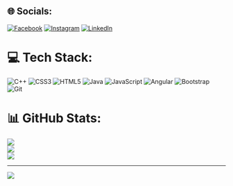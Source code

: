 
## 🌐 Socials:
[![Facebook](https://img.shields.io/badge/Facebook-%231877F2.svg?logo=Facebook&logoColor=white)](https://facebook.com/profile.php?id=100015282278119&mibextid=ZbWKwL) [![Instagram](https://img.shields.io/badge/Instagram-%23E4405F.svg?logo=Instagram&logoColor=white)](https://instagram.com/shehabkhaled48) [![LinkedIn](https://img.shields.io/badge/LinkedIn-%230077B5.svg?logo=linkedin&logoColor=white)](https://linkedin.com/in/shehab-khaled-329b192b6?utm_source=share&utm_campaign=share_via&utm_content=profile&utm_medium=android_app) 

# 💻 Tech Stack:
![C++](https://img.shields.io/badge/c++-%2300599C.svg?style=for-the-badge&logo=c%2B%2B&logoColor=white) ![CSS3](https://img.shields.io/badge/css3-%231572B6.svg?style=for-the-badge&logo=css3&logoColor=white) ![HTML5](https://img.shields.io/badge/html5-%23E34F26.svg?style=for-the-badge&logo=html5&logoColor=white) ![Java](https://img.shields.io/badge/java-%23ED8B00.svg?style=for-the-badge&logo=openjdk&logoColor=white) ![JavaScript](https://img.shields.io/badge/javascript-%23323330.svg?style=for-the-badge&logo=javascript&logoColor=%23F7DF1E) ![Angular](https://img.shields.io/badge/angular-%23DD0031.svg?style=for-the-badge&logo=angular&logoColor=white) ![Bootstrap](https://img.shields.io/badge/bootstrap-%238511FA.svg?style=for-the-badge&logo=bootstrap&logoColor=white) ![Git](https://img.shields.io/badge/git-%23F05033.svg?style=for-the-badge&logo=git&logoColor=white)
# 📊 GitHub Stats:
![](https://github-readme-stats.vercel.app/api?username=SheHab970&theme=dark&hide_border=false&include_all_commits=false&count_private=false)<br/>
![](https://github-readme-streak-stats.herokuapp.com/?user=SheHab970&theme=dark&hide_border=false)<br/>
![](https://github-readme-stats.vercel.app/api/top-langs/?username=SheHab970&theme=dark&hide_border=false&include_all_commits=false&count_private=false&layout=compact)

---
[![](https://visitcount.itsvg.in/api?id=SheHab970&icon=0&color=0)](https://visitcount.itsvg.in)

<!-- Proudly created with GPRM ( https://gprm.itsvg.in ) -->
